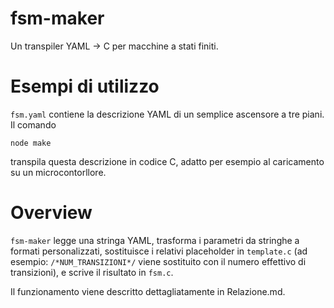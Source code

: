 fsm-maker
===

Un transpiler YAML → C per macchine a stati finiti.

# Esempi di utilizzo

`fsm.yaml` contiene la descrizione YAML di un semplice ascensore a tre piani. Il comando

    node make

transpila questa descrizione in codice C, adatto per esempio al caricamento su un microcontorllore.

# Overview

`fsm-maker` legge una stringa YAML, trasforma i parametri da stringhe a formati personalizzati, sostituisce i relativi placeholder in `template.c` (ad esempio: `/*NUM_TRANSIZIONI*/` viene sostituito con il numero effettivo di transizioni), e scrive il risultato in `fsm.c`.

Il funzionamento viene descritto dettagliatamente in Relazione.md.
